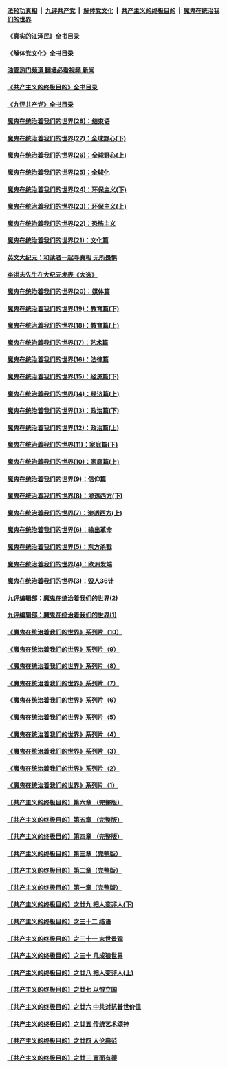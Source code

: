 ####  [法轮功真相](../../../../basic/blob/master/README.md?t=07241631) &nbsp;|&nbsp; [九评共产党](../../../../9ping.md/blob/master/README.md?t=07241631) &nbsp;|&nbsp; [解体党文化](../../../../jtdwh.md/blob/master/README.md?t=07241631)  &nbsp;|&nbsp; [共产主义的终极目的](../../../../gczydzjmd.md/blob/master/README.md?t=07241631) &nbsp;|&nbsp; [魔鬼在统治我们的世界](../../../../mgztzwmdsj.md/blob/master/README.md?t=07241631) 

#### [《真实的江泽民》全书目录](../pages/nsc422/n13721399.md?t=07241631) 

#### [《解体党文化》全书目录](../pages/nsc422/n13721157.md?t=07241631) 

#### [油管热门频道 翻墙必看视频 新闻](http://45.76.130.85:81/youtube.html?07241631)

#### [《共产主义的终极目的》全书目录](../pages/nsc422/n13721048.md?t=07241631) 

#### [《九评共产党》全书目录](../pages/nsc422/n13708085.md?t=07241631) 

#### [魔鬼在统治着我们的世界(28)：结束语](../pages/nsc422/n10936246.md?t=07241631) 

#### [魔鬼在统治着我们的世界(27)：全球野心(下)](../pages/nsc422/n10928319.md?t=07241631) 

#### [魔鬼在统治着我们的世界(26)：全球野心(上)](../pages/nsc422/n10900318.md?t=07241631) 

#### [魔鬼在统治着我们的世界(25)：全球化](../pages/nsc422/n10788205.md?t=07241631) 

#### [魔鬼在统治着我们的世界(24)：环保主义(下)](../pages/nsc422/n10695307.md?t=07241631) 

#### [魔鬼在统治着我们的世界(23)：环保主义(上)](../pages/nsc422/n10688613.md?t=07241631) 

#### [魔鬼在统治着我们的世界(22)：恐怖主义](../pages/nsc422/n10614727.md?t=07241631) 

#### [魔鬼在统治着我们的世界(21)：文化篇](../pages/nsc422/n10597706.md?t=07241631) 

#### [英文大纪元：和读者一起寻真相 无所畏惧](../pages/nsc422/n12542027.md?t=07241631) 

#### [李洪志先生在大纪元发表《大选》](../pages/nsc422/n12534746.md?t=07241631) 

#### [魔鬼在统治着我们的世界(20)：媒体篇](../pages/nsc422/n10586579.md?t=07241631) 

#### [魔鬼在统治着我们的世界(19)：教育篇(下)](../pages/nsc422/n10564808.md?t=07241631) 

#### [魔鬼在统治着我们的世界(18)：教育篇(上)](../pages/nsc422/n10526970.md?t=07241631) 

#### [魔鬼在统治着我们的世界(17)：艺术篇](../pages/nsc422/n10499093.md?t=07241631) 

#### [魔鬼在统治着我们的世界(16)：法律篇](../pages/nsc422/n10485969.md?t=07241631) 

#### [魔鬼在统治着我们的世界(15)：经济篇(下)](../pages/nsc422/n10469975.md?t=07241631) 

#### [魔鬼在统治着我们的世界(14)：经济篇(上)](../pages/nsc422/n10457370.md?t=07241631) 

#### [魔鬼在统治着我们的世界(13)：政治篇(下)](../pages/nsc422/n10448270.md?t=07241631) 

#### [魔鬼在统治着我们的世界(12)：政治篇(上)](../pages/nsc422/n10444576.md?t=07241631) 

#### [魔鬼在统治着我们的世界(11)：家庭篇(下)](../pages/nsc422/n10440961.md?t=07241631) 

#### [魔鬼在统治着我们的世界(10)：家庭篇(上)](../pages/nsc422/n10435448.md?t=07241631) 

#### [魔鬼在统治着我们的世界(9)：信仰篇](../pages/nsc422/n10432159.md?t=07241631) 

#### [魔鬼在统治着我们的世界(8)：渗透西方(下)](../pages/nsc422/n10429603.md?t=07241631) 

#### [魔鬼在统治着我们的世界(7)：渗透西方(上)](../pages/nsc422/n10426013.md?t=07241631) 

#### [魔鬼在统治着我们的世界(6)：输出革命](../pages/nsc422/n10421536.md?t=07241631) 

#### [魔鬼在统治着我们的世界(5)：东方杀戮](../pages/nsc422/n10417707.md?t=07241631) 

#### [魔鬼在统治着我们的世界(4)：欧洲发端](../pages/nsc422/n10414890.md?t=07241631) 

#### [魔鬼在统治着我们的世界(3)：毁人36计](../pages/nsc422/n10411583.md?t=07241631) 

#### [九评编辑部：魔鬼在统治着我们的世界(2)](../pages/nsc422/n10410036.md?t=07241631) 

#### [九评编辑部：魔鬼在统治着我们的世界(1)](../pages/nsc422/n10406825.md?t=07241631) 

#### [《魔鬼在统治着我们的世界》系列片（10）](../pages/nsc422/n12292670.md?t=07241631) 

#### [《魔鬼在统治着我们的世界》系列片（9）](../pages/nsc422/n12290859.md?t=07241631) 

#### [《魔鬼在统治着我们的世界》系列片（8）](../pages/nsc422/n12287445.md?t=07241631) 

#### [《魔鬼在统治着我们的世界》系列片（7）](../pages/nsc422/n12283425.md?t=07241631) 

#### [《魔鬼在统治着我们的世界》系列片（6）](../pages/nsc422/n12282314.md?t=07241631) 

#### [《魔鬼在统治着我们的世界》系列片（5）](../pages/nsc422/n12281419.md?t=07241631) 

#### [《魔鬼在统治着我们的世界》系列片（4）](../pages/nsc422/n12274024.md?t=07241631) 

#### [《魔鬼在统治着我们的世界》系列片（3）](../pages/nsc422/n12271322.md?t=07241631) 

#### [《魔鬼在统治着我们的世界》系列片（2）](../pages/nsc422/n12269049.md?t=07241631) 

#### [《魔鬼在统治着我们的世界》系列片（1）](../pages/nsc422/n12267575.md?t=07241631) 

#### [【共产主义的终极目的】第六章 （完整版）](../pages/nsc422/n11428913.md?t=07241631) 

#### [【共产主义的终极目的】第五章 （完整版）](../pages/nsc422/n11428912.md?t=07241631) 

#### [【共产主义的终极目的】第四章 （完整版）](../pages/nsc422/n11428907.md?t=07241631) 

#### [【共产主义的终极目的】第三章（完整版）](../pages/nsc422/n11428848.md?t=07241631) 

#### [【共产主义的终极目的】第二章（完整版）](../pages/nsc422/n11428831.md?t=07241631) 

#### [【共产主义的终极目的】第一章（完整版）](../pages/nsc422/n11417651.md?t=07241631) 

#### [【共产主义的终极目的】之廿九 把人变非人(下)](../pages/nsc422/n11344140.md?t=07241631) 

#### [【共产主义的终极目的】之三十二 结语](../pages/nsc422/n11360535.md?t=07241631) 

#### [【共产主义的终极目的】之三十一 末世景观](../pages/nsc422/n11351129.md?t=07241631) 

#### [【共产主义的终极目的】之三十 几成狼世界](../pages/nsc422/n11348280.md?t=07241631) 

#### [【共产主义的终极目的】之廿八 把人变非人(上)](../pages/nsc422/n11340492.md?t=07241631) 

#### [【共产主义的终极目的】之廿七 以恨立国](../pages/nsc422/n11336944.md?t=07241631) 

#### [【共产主义的终极目的】之廿六 中共对抗普世价值](../pages/nsc422/n11324785.md?t=07241631) 

#### [【共产主义的终极目的】之廿五 传统艺术颂神](../pages/nsc422/n11296396.md?t=07241631) 

#### [【共产主义的终极目的】之廿四 人伦典范](../pages/nsc422/n11296397.md?t=07241631) 

#### [【共产主义的终极目的】之廿三 富而有德](../pages/nsc422/n11283598.md?t=07241631) 

<img src='http://gfw-breaker.win/goodnews/indexes/nsc422.md' width='0px' height='0px'/>
